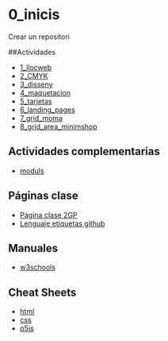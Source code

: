 # 0_inicis
Crear un repositori

##Actividades
* [1_llocweb](https://albajota.github.io/1llocweb/)
* [2_CMYK](https://albajota.github.io/2_cmyk/)
* [3_disseny](https://albajota.github.io/3_disseny/)
* [4_maquetacion](https://albajota.github.io/4_maquetacion/)
* [5_tarjetas](https://albajota.github.io/5_tarjetas/)
* [6_landing_pages](https://albajota.github.io/6_landing_pages/)
* [7_grid_moma](https://albajota.github.io/7_grid_moma/)
* [8_grid_area_minimshop](https://albajota.github.io/8_gridarea_minim_shop/)

## Actividades complementarias
* [moduls](https://albajota.github.io/moduls/)

## Páginas clase
* [Página clase 2GP](https://arquesm.github.io/2GP/)
* [Lenguaje etiquetas github](https://github.com/adam-p/markdown-here/wiki/Markdown-Cheatsheet)

## Manuales
* [w3schools](https://www.w3schools.com/)

## Cheat Sheets
* [html](https://websitesetup.org/HTML5-cheat-sheet.pdf)
* [css](https://websitesetup.org/wp-content/uploads/2016/10/wsu-css-cheat-sheet.pdf)
* [p5js](https://github.com/bmoren/p5js-cheat-sheet)
